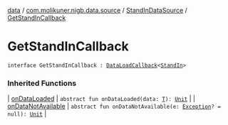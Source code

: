 [data](../../index.md) / [com.molikuner.nigb.data.source](../index.md) / [StandInDataSource](index.md) / [GetStandInCallback](./-get-stand-in-callback.md)

# GetStandInCallback

`interface GetStandInCallback : `[`DataLoadCallback`](../-data-load-callback/index.md)`<`[`StandIn`](../../com.molikuner.nigb.data.types/-stand-in/index.md)`>`

### Inherited Functions

| [onDataLoaded](../-data-load-callback/on-data-loaded.md) | `abstract fun onDataLoaded(data: `[`T`](../-data-load-callback/index.md#T)`): `[`Unit`](https://kotlinlang.org/api/latest/jvm/stdlib/kotlin/-unit/index.html) |
| [onDataNotAvailable](../-data-load-callback/on-data-not-available.md) | `abstract fun onDataNotAvailable(e: `[`Exception`](https://kotlinlang.org/api/latest/jvm/stdlib/kotlin/-exception/index.html)`? = null): `[`Unit`](https://kotlinlang.org/api/latest/jvm/stdlib/kotlin/-unit/index.html) |

